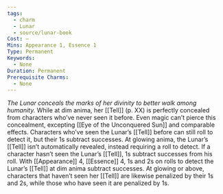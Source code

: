 ```yaml
---
tags:
  - charm
  - Lunar
  - source/lunar-book
Cost: —
Mins: Appearance 1, Essence 1
Type: Permanent
Keywords:
  - None
Duration: Permanent
Prerequisite Charms:
  - None
---
```

*The Lunar conceals the marks of her divinity to better walk among humanity.*
While at dim anima, her [[Tell]] (p. XX) is perfectly concealed from characters who’ve never seen it before. Even magic can’t pierce this concealment, excepting [[Eye of the Unconquered Sun]] and comparable effects. Characters who’ve seen the Lunar’s [[Tell]] before can still roll to detect it, but their 1s subtract successes.
At glowing anima, the Lunar’s [[Tell]] isn’t automatically revealed, instead requiring a roll to detect. If a character hasn’t seen the Lunar’s [[Tell]], 1s subtract successes from his roll. 
With [[Appearance]] 4, [[Essence]] 4, 1s and 2s on rolls to detect the Lunar’s [[Tell]] at dim anima subtract successes. At glowing or above, characters that haven’t seen her [[Tell]] are likewise penalized by their 1s and 2s, while those who have seen it are penalized by 1s.